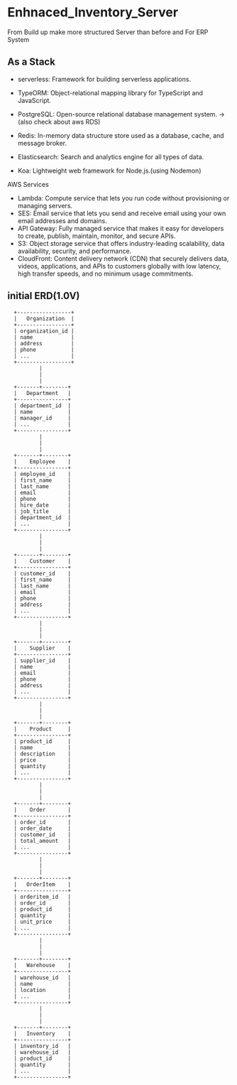 # Enhnaced_Inventory_Server
From Build up make more structured Server than before and For ERP System


## As a Stack

* serverless: Framework for building serverless applications.

* TypeORM: Object-relational mapping library for TypeScript and JavaScript.

* PostgreSQL: Open-source relational database management system. -> (also check about aws RDS)

* Redis: In-memory data structure store used as a database, cache, and message broker.

* Elasticsearch: Search and analytics engine for all types of data.

* Koa: Lightweight web framework for Node.js.(using Nodemon)



AWS Services
* Lambda: Compute service that lets you run code without provisioning or managing servers.
* SES: Email service that lets you send and receive email using your own email addresses and domains.
* API Gateway: Fully managed service that makes it easy for developers to create, publish, maintain, monitor, and secure APIs.
* S3: Object storage service that offers industry-leading scalability, data availability, security, and performance.
* CloudFront: Content delivery network (CDN) that securely delivers data, videos, applications, and APIs to customers globally with low latency, high transfer speeds, and no minimum usage commitments.


## initial ERD(1.0V)

      +-----------------+
      |   Organization  |
      +-----------------+
      | organization_id |
      | name            |
      | address         |
      | phone           |
      | ...             |
      +-----------------+
              |
              |
              |
      +-------+--------+
      |   Department   |
      +----------------+
      | department_id  |
      | name           |
      | manager_id     |
      | ...            |
      +----------------+
              |
              |
              |
      +-------+--------+
      |    Employee    |
      +----------------+
      | employee_id    |
      | first_name     |
      | last_name      |
      | email          |
      | phone          |
      | hire_date      |
      | job_title      |
      | department_id  |
      | ...            |
      +----------------+
              |
              |
              |
      +-------+--------+
      |    Customer    |
      +----------------+
      | customer_id    |
      | first_name     |
      | last_name      |
      | email          |
      | phone          |
      | address        |
      | ...            |
      +----------------+
              |
              |
              |
      +-------+--------+
      |    Supplier    |
      +----------------+
      | supplier_id    |
      | name           |
      | email          |
      | phone          |
      | address        |
      | ...            |
      +----------------+
              |
              |
              |
      +-------+--------+
      |    Product     |
      +----------------+
      | product_id     |
      | name           |
      | description    |
      | price          |
      | quantity       |
      | ...            |
      +----------------+
              |
              |
              |
      +-------+--------+
      |    Order       |
      +----------------+
      | order_id       |
      | order_date     |
      | customer_id    |
      | total_amount   |
      | ...            |
      +----------------+
              |
              |
              |
      +-------+--------+
      |   OrderItem    |
      +----------------+
      | orderitem_id   |
      | order_id       |
      | product_id     |
      | quantity       |
      | unit_price     |
      | ...            |
      +----------------+
              |
              |
              |
      +-------+--------+
      |   Warehouse    |
      +----------------+
      | warehouse_id   |
      | name           |
      | location       |
      | ...            |
      +----------------+
              |
              |
              |
      +-------+--------+
      |   Inventory    |
      +----------------+
      | inventory_id   |
      | warehouse_id   |
      | product_id     |
      | quantity       |
      | ...            |
      +----------------+